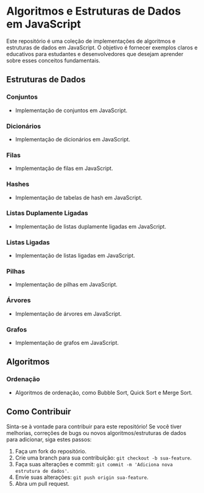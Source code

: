 # Algoritmos e Estruturas de Dados em JavaScript

Este repositório é uma coleção de implementações de algoritmos e estruturas de dados em JavaScript. O objetivo é fornecer exemplos claros e educativos para estudantes e desenvolvedores que desejam aprender sobre esses conceitos fundamentais.

## Estruturas de Dados

### Conjuntos

- Implementação de conjuntos em JavaScript.

### Dicionários

- Implementação de dicionários em JavaScript.

### Filas

- Implementação de filas em JavaScript.

### Hashes

- Implementação de tabelas de hash em JavaScript.

### Listas Duplamente Ligadas

- Implementação de listas duplamente ligadas em JavaScript.

### Listas Ligadas

- Implementação de listas ligadas em JavaScript.

### Pilhas

- Implementação de pilhas em JavaScript.

### Árvores

- Implementação de árvores em JavaScript.

### Grafos

- Implementação de grafos em JavaScript.

## Algoritmos

### Ordenação

- Algoritmos de ordenação, como Bubble Sort, Quick Sort e Merge Sort.

## Como Contribuir

Sinta-se à vontade para contribuir para este repositório! Se você tiver melhorias, correções de bugs ou novos algoritmos/estruturas de dados para adicionar, siga estes passos:

1. Faça um fork do repositório.
2. Crie uma branch para sua contribuição: `git checkout -b sua-feature`.
3. Faça suas alterações e commit: `git commit -m 'Adiciona nova estrutura de dados'`.
4. Envie suas alterações: `git push origin sua-feature`.
5. Abra um pull request.